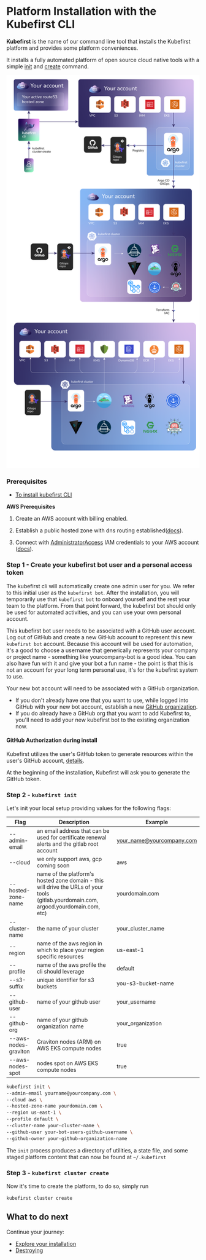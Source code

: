 # Platform Installation with the Kubefirst CLI

**Kubefirst** is the name of our command line tool that installs the Kubefirst platform and provides some platform
conveniences.

It installs a fully automated platform of open source cloud native tools with a simple
[init](../../tooling/kubefirst-cli.md) and [create](../../tooling/kubefirst-cli.md) command.

![](../../img/kubefirst/github/kubefirst-cluster-create-github.png)

### Prerequisites

- [To install kubefirst CLI](../overview.html#how-to-install-kubefirst-cli)

**AWS Prerequisites**

1. Create an AWS account with billing enabled.

2. Establish a public hosted zone with dns routing established([docs](https://docs.aws.amazon.com/Route53/latest/DeveloperGuide/hosted-zones-working-with.html)).

3. Connect with [AdministratorAccess](https://console.aws.amazon.com/iam/home?#/policies/arn:aws:iam::aws:policy/AdministratorAccessserviceLevelSummary) IAM credentials to your AWS account ([docs](https://docs.aws.amazon.com/general/latest/gr/aws-sec-cred-types.html#access-keys-and-secret-access-keys)).




### Step 1 - Create your kubefirst bot user and a personal access token

The kubefirst cli will automatically create one admin user for you. We refer to this initial user as the `kubefirst bot`. After the installation, you will temporarily use that `kubefirst bot` to onboard yourself and the rest your team to the platform. From that point forward, the kubefirst bot should only be used for automated activities, and you can use your own personal account.

This kubefirst bot user needs to be associated with a GitHub user account. Log out of GitHub and create a new GitHub account to represent this new `kubefirst bot` account. Because this account will be used for automation, it's a good to choose a username that generically represents your company or project name - something like yourcompany-bot is a good idea. You can also have fun with it and give your bot a fun name - the point is that this is not an account for your long term personal use, it's for the kubefirst system to use.

Your new bot account will need to be associated with a GitHub organization.

- If you don't already have one that you want to use, while logged into GitHub with your new bot account, establish a new [GitHub organization](https://docs.github.com/en/organizations/collaborating-with-groups-in-organizations/creating-a-new-organization-from-scratch).
- If you do already have a GitHub org that you want to add Kubefirst to, you'll need to add your new kubefirst bot to the existing organization now.


#### GitHub Authorization during install

Kubefirst utilizes the user's GitHub token to generate resources within the user's GitHub account, [details](../../common/github-token.md).

At the beginning of the installation, Kubefirst will ask you to generate the GitHub token.

### Step 2 - `kubefirst init`

Let's init your local setup providing values for the following flags:

| Flag               | Description                                                                                                                            | Example                   |
| ------------------ | -------------------------------------------------------------------------------------------------------------------------------------- | ------------------------- |
| --admin-email      | an email address that can be used for certificate renewal alerts and the gitlab root account                                           | your_name@yourcompany.com |
| --cloud            | we only support aws, gcp coming soon                                                                                                   | aws                       |
| --hosted-zone-name | name of the platform's hosted zone domain - this will drive the URLs of your tools (gitlab.yourdomain.com, argocd.yourdomain.com, etc) | yourdomain.com            |
| --cluster-name     | the name of your cluster                                                                                                               | your_cluster_name         |
| --region           | name of the aws region in which to place your region specific resources                                                                | us-east-1                 |
| --profile          | name of the aws profile the cli should leverage                                                                                        | default                   |
| --s3-suffix        | unique identifier for s3 buckets                                                                                                       | you-s3-bucket-name        |
| --github-user      | name of your github user                                                                                                               | your_username             |
| --github-org       | name of your github organization name                                                                                                  | your_organization         |
| --aws-nodes-graviton| Graviton nodes (ARM) on AWS EKS compute nodes                                                                                         | true                      |
| --aws-nodes-spot   | nodes spot on AWS EKS compute nodes                                                                                                    | true                      |

```bash
kubefirst init \
--admin-email yourname@yourcompany.com \
--cloud aws \
--hosted-zone-name yourdomain.com \
--region us-east-1 \
--profile default \
--cluster-name your-cluster-name \
--github-user your-bot-users-github-username \
--github-owner your-github-organization-name
```

The `init` process produces a directory of utilities, a state file, and some staged platform content that can now be found at `~/.kubefirst`

### Step 3 - `kubefirst cluster create`

Now it's time to create the platform, to do so, simply run

```
kubefirst cluster create
```

## What to do next

Continue your journey: 

- [Explore your installation](../explore.md)
- [Destroying](../destroy.md)
